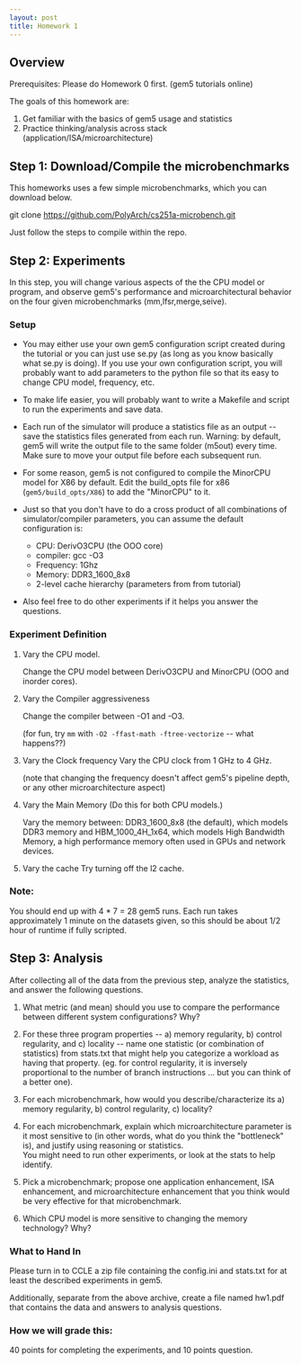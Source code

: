 ```yaml
---
layout: post
title: Homework 1
---
```


## Overview

Prerequisites: Please do Homework 0 first. (gem5 tutorials online)

The goals of this homework are:
1. Get familiar with the basics of gem5 usage and statistics
2. Practice thinking/analysis across stack (application/ISA/microarchitecture)

## Step 1: Download/Compile the microbenchmarks

This homeworks uses a few simple microbenchmarks, which you can download below.

git clone https://github.com/PolyArch/cs251a-microbench.git

Just follow the steps to compile within the repo.

## Step 2: Experiments 

In this step, you will change various aspects of the the CPU model or program,
and observe gem5's performance and microarchitectural behavior 
on the four given microbenchmarks (mm,lfsr,merge,seive). 

### Setup
* You may either use your own gem5 configuration script created during the tutorial
or you can just use se.py (as long as you know basically what se.py is doing).  If you use your own configuration
script, you will probably want to add parameters to the python file so that its easy to change
CPU model, frequency, etc.  

* To make life easier, you will probably want to write a Makefile and script to run
the experiments and save data.

* Each run of the simulator
will produce a statistics file as an output -- save the statistics files
generated from each run. Warning: by default, gem5 will write the output file
to the same folder (m5out) every time. Make sure to move your output file
before each subsequent run. 

* For some reason, gem5 is not configured to compile the MinorCPU model for X86 by default.  Edit the
build_opts file for x86 (```gem5/build_opts/X86```) to add the "MinorCPU" to it.

* Just so that you don't have to do a cross product of all combinations of simulator/compiler
parameters, you can assume the default configuration is:
    *  CPU: DerivO3CPU (the OOO core)
    *  compiler: gcc -O3 
    *  Frequency: 1Ghz
    *  Memory: DDR3_1600_8x8
    *  2-level cache hierarchy (parameters from from tutorial)

* Also feel free to do other experiments if it helps you answer the questions.

### Experiment Definition
1. Vary the CPU model. 

   Change the CPU model between DerivO3CPU and MinorCPU (OOO and inorder cores).

2. Vary the Compiler aggressiveness

   Change the compiler between -O1 and -O3.

   (for fun, try ```mm``` with ```-O2 -ffast-math -ftree-vectorize``` -- what happens??)

3. Vary the Clock frequency
   Vary the CPU clock from 1 GHz to 4 GHz. 

   (note that changing the frequency doesn't affect gem5's pipeline depth, or any other microarchitecture aspect)

4. Vary the Main Memory  (Do this for both CPU models.)

   Vary the memory between: DDR3_1600_8x8 (the default), which models DDR3 memory and 
   HBM_1000_4H_1x64, which models High Bandwidth Memory, a high performance memory often used in GPUs and network devices.

5. Vary the cache
   Try turning off the l2 cache.

### Note: 
You should end up with 4 * 7 = 28 gem5 runs. Each run takes approximately 1 minute on the datasets given, so this should be about 1/2 hour of runtime if fully scripted.

## Step 3: Analysis
After collecting all of the data from the previous step, analyze the statistics, and answer the following questions.

1. What metric (and mean) should you use to compare the performance between
   different system configurations? Why?

2. For these three program properties -- a) memory regularity, b) control regularity, and 
   c) locality -- name one statistic (or combination of statistics)
      from stats.txt that might help you categorize a workload as having that property.
      (eg. for control regularity, it is inversely proportional to the 
       number of branch instructions ... but you can think of a better one).

3. For each microbenchmark, how would you describe/characterize its a) memory regularity, b)
   control regularity, c) locality?  

4. For each microbenchmark, explain which microarchitecture parameter is it most sensitive to (in other words, 
   what do you think the "bottleneck" is), and justify using reasoning or statistics.  
   You might need to run other experiments, or look at the stats to help identify.

5. Pick a microbenchmark; propose one application enhancement, ISA enhancement, and microarchitecture
   enhancement that you think would be very effective for that microbenchmark.

6. Which CPU model is more sensitive to changing the memory technology? Why?

### What to Hand In
Please turn in to CCLE a zip file containing the config.ini 
and stats.txt for at least the described experiments in gem5.

Additionally, separate from the above archive, create a file named hw1.pdf
that contains the data and answers to analysis questions.

### How we will grade this:
40 points for completing the experiments, and 10 points question.
